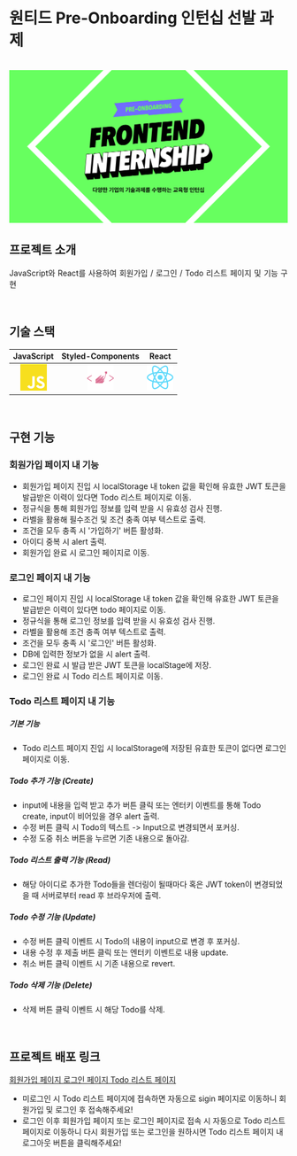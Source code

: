 # 원티드 Pre-Onboarding 인턴십 선발 과제

<p align="center">
  <br>
  <img src="./images/intro.jpeg">
  <br>
</p>

## 프로젝트 소개

<p align="justify">
JavaScript와 React를 사용하여 회원가입 / 로그인 / Todo 리스트 페이지 및 기능 구현
</p>

<br>

## 기술 스택

| JavaScript | Styled-Components |  React   |
| :--------: | :---------------: | :------: |
|   ![js]    |       ![sc]       | ![react] |

<br>

## 구현 기능

### 회원가입 페이지 내 기능

- 회원가입 페이지 진입 시 localStorage 내 token 값을 확인해 유효한 JWT 토큰을 발급받은 이력이 있다면 Todo 리스트 페이지로 이동.
- 정규식을 통해 회원가입 정보를 입력 받을 시 유효성 검사 진행.
- 라벨을 활용해 필수조건 및 조건 충족 여부 텍스트로 출력.
- 조건을 모두 충족 시 '가입하기' 버튼 활성화.
- 아이디 중복 시 alert 출력.
- 회원가입 완료 시 로그인 페이지로 이동.

### 로그인 페이지 내 기능

- 로그인 페이지 진입 시 localStorage 내 token 값을 확인해 유효한 JWT 토큰을 발급받은 이력이 있다면 todo 페이지로 이동.
- 정규식을 통해 로그인 정보를 입력 받을 시 유효성 검사 진행.
- 라벨을 활용해 조건 충족 여부 텍스트로 출력.
- 조건을 모두 충족 시 '로그인' 버튼 활성화.
- DB에 입력한 정보가 없을 시 alert 출력.
- 로그인 완료 시 발급 받은 JWT 토큰을 localStage에 저장.
- 로그인 완료 시 Todo 리스트 페이지로 이동.

### Todo 리스트 페이지 내 기능

##### 기본 기능

- Todo 리스트 페이지 진입 시 localStorage에 저장된 유효한 토큰이 없다면 로그인 페이지로 이동.

##### Todo 추가 기능 (Create)

- input에 내용을 입력 받고 추가 버튼 클릭 또는 엔터키 이벤트를 통해 Todo create, input이 비어있을 경우 alert 출력.
- 수정 버튼 클릭 시 Todo의 텍스트 -> Input으로 변경되면서 포커싱.
- 수정 도중 취소 버튼을 누르면 기존 내용으로 돌아감.

##### Todo 리스트 출력 기능 (Read)

- 해당 아이디로 추가한 Todo들을 렌더링이 될때마다 혹은 JWT token이 변경되었을 때 서버로부터 read 후 브라우저에 출력.

##### Todo 수정 기능 (Update)

- 수정 버튼 클릭 이벤트 시 Todo의 내용이 input으로 변경 후 포커싱.
- 내용 수정 후 제출 버튼 클릭 또는 엔터키 이벤트로 내용 update.
- 취소 버튼 클릭 이벤트 시 기존 내용으로 revert.

##### Todo 삭제 기능 (Delete)

- 삭제 버튼 클릭 이벤트 시 해당 Todo를 삭제.

<br>

## 프로젝트 배포 링크

<a href="http://gmgmgun-wanted.shop/signup"> 회원가입 페이지 </a>
<a href="http://gmgmgun-wanted.shop/signin"> 로그인 페이지 </a>
<a href="http://gmgmgun-wanted.shop/todo"> Todo 리스트 페이지 </a>

- 미로그인 시 Todo 리스트 페이지에 접속하면 자동으로 sigin 페이지로 이동하니 회원가입 및 로그인 후 접속해주세요!
  <br>
- 로그인 이후 회원가입 페이지 또는 로그인 페이지로 접속 시 자동으로 Todo 리스트 페이지로 이동하니 다시 회원가입 또는 로그인을 원하시면 Todo 리스트 페이지 내 로그아웃 버튼을 클릭해주세요!

<!-- Stack Icon Refernces -->

[js]: /images/javascript-color.svg
[sc]: /images/styledcomponents-color.svg
[react]: /images/react-color.svg
